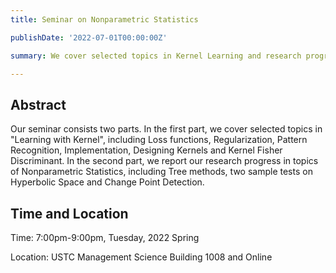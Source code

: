 ```yaml
---
title: Seminar on Nonparametric Statistics

publishDate: '2022-07-01T00:00:00Z'

summary: We cover selected topics in Kernel Learning and research progress in Nonparametric Statistics. 

---
```


## Abstract 

Our seminar consists two parts. In the first part, we cover selected topics in "Learning with Kernel", including Loss functions, Regularization, Pattern Recognition, Implementation, Designing Kernels and Kernel Fisher Discriminant. In the second part, we report our research progress in topics of Nonparametric Statistics, including Tree methods, two sample tests on Hyperbolic Space and Change Point Detection.

## Time and Location
Time: 7:00pm-9:00pm, Tuesday, 2022 Spring

Location: USTC Management Science Building 1008 and Online
